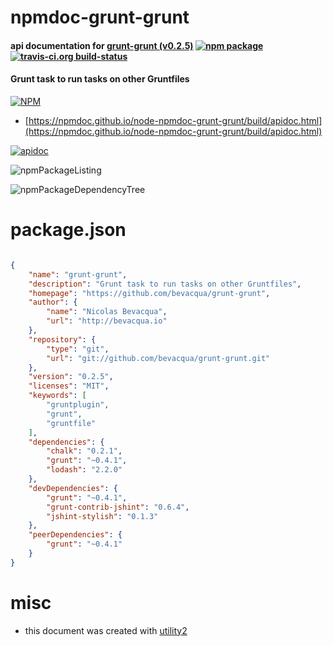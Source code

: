 # npmdoc-grunt-grunt

#### api documentation for  [grunt-grunt (v0.2.5)](https://github.com/bevacqua/grunt-grunt)  [![npm package](https://img.shields.io/npm/v/npmdoc-grunt-grunt.svg?style=flat-square)](https://www.npmjs.org/package/npmdoc-grunt-grunt) [![travis-ci.org build-status](https://api.travis-ci.org/npmdoc/node-npmdoc-grunt-grunt.svg)](https://travis-ci.org/npmdoc/node-npmdoc-grunt-grunt)

#### Grunt task to run tasks on other Gruntfiles

[![NPM](https://nodei.co/npm/grunt-grunt.png?downloads=true&downloadRank=true&stars=true)](https://www.npmjs.com/package/grunt-grunt)

- [https://npmdoc.github.io/node-npmdoc-grunt-grunt/build/apidoc.html](https://npmdoc.github.io/node-npmdoc-grunt-grunt/build/apidoc.html)

[![apidoc](https://npmdoc.github.io/node-npmdoc-grunt-grunt/build/screenCapture.buildCi.browser.%252Ftmp%252Fbuild%252Fapidoc.html.png)](https://npmdoc.github.io/node-npmdoc-grunt-grunt/build/apidoc.html)

![npmPackageListing](https://npmdoc.github.io/node-npmdoc-grunt-grunt/build/screenCapture.npmPackageListing.svg)

![npmPackageDependencyTree](https://npmdoc.github.io/node-npmdoc-grunt-grunt/build/screenCapture.npmPackageDependencyTree.svg)



# package.json

```json

{
    "name": "grunt-grunt",
    "description": "Grunt task to run tasks on other Gruntfiles",
    "homepage": "https://github.com/bevacqua/grunt-grunt",
    "author": {
        "name": "Nicolas Bevacqua",
        "url": "http://bevacqua.io"
    },
    "repository": {
        "type": "git",
        "url": "git://github.com/bevacqua/grunt-grunt.git"
    },
    "version": "0.2.5",
    "licenses": "MIT",
    "keywords": [
        "gruntplugin",
        "grunt",
        "gruntfile"
    ],
    "dependencies": {
        "chalk": "0.2.1",
        "grunt": "~0.4.1",
        "lodash": "2.2.0"
    },
    "devDependencies": {
        "grunt": "~0.4.1",
        "grunt-contrib-jshint": "0.6.4",
        "jshint-stylish": "0.1.3"
    },
    "peerDependencies": {
        "grunt": "~0.4.1"
    }
}
```



# misc
- this document was created with [utility2](https://github.com/kaizhu256/node-utility2)
